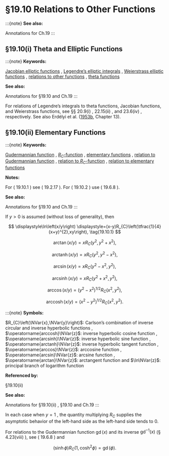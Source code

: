 # §19.10 Relations to Other Functions

:::{note}
**See also:**

Annotations for Ch.19
:::


## §19.10(i) Theta and Elliptic Functions

:::{note}
**Keywords:**

[Jacobian elliptic functions](http://dlmf.nist.gov/search/search?q=Jacobian%0Aelliptic%20functions) , [Legendre’s elliptic integrals](http://dlmf.nist.gov/search/search?q=Legendre%20elliptic%20integrals) , [Weierstrass elliptic functions](http://dlmf.nist.gov/search/search?q=Weierstrass%0Aelliptic%20functions) , [relations to other functions](http://dlmf.nist.gov/search/search?q=relations%20to%20other%20functions) , [theta functions](http://dlmf.nist.gov/search/search?q=theta%0Afunctions)

**See also:**

Annotations for §19.10 and Ch.19
:::

For relations of Legendre’s integrals to theta functions, Jacobian functions, and Weierstrass functions, see §§ 20.9(i) , 22.15(ii) , and 23.6(iv) , respectively. See also Erdélyi et al. ([1953b](./bib/E.html#bib752 "Higher Transcendental Functions. Vol. II"), Chapter 13).


## §19.10(ii) Elementary Functions

:::{note}
**Keywords:**

[Gudermannian function](http://dlmf.nist.gov/search/search?q=Gudermannian%20function) , [$R_{C}$-function](http://dlmf.nist.gov/search/search?q=RC-function) , [elementary functions](http://dlmf.nist.gov/search/search?q=elementary%20functions) , [relation to Gudermannian function](http://dlmf.nist.gov/search/search?q=relation%20to%20Gudermannian%20function) , [relation to $R_{C}$-function](http://dlmf.nist.gov/search/search?q=relation%20to%20RC-function) , [relation to elementary functions](http://dlmf.nist.gov/search/search?q=relation%20to%20elementary%20functions)

**Notes:**

For ( 19.10.1 ) see ( 19.2.17 ). For ( 19.10.2 ) use ( 19.6.8 ).

**See also:**

Annotations for §19.10 and Ch.19
:::

If $y>0$ is assumed (without loss of generality), then

<a id="E1"></a>

<a id="Ex1"></a>
$$
\displaystyle\ln\left(x/y\right) \displaystyle=(x-y)R_{C}\left(\tfrac{1}{4}(x+y)^{2},xy\right), \tag{19.10.1}
$$

<a id="Ex2"></a>
$$
\displaystyle\operatorname{arctan}\left(x/y\right) \displaystyle=xR_{C}\left(y^{2},y^{2}+x^{2}\right),
$$

<a id="Ex3"></a>
$$
\displaystyle\operatorname{arctanh}\left(x/y\right) \displaystyle=xR_{C}\left(y^{2},y^{2}-x^{2}\right),
$$

<a id="Ex4"></a>
$$
\displaystyle\operatorname{arcsin}\left(x/y\right) \displaystyle=xR_{C}\left(y^{2}-x^{2},y^{2}\right),
$$

<a id="Ex5"></a>
$$
\displaystyle\operatorname{arcsinh}\left(x/y\right) \displaystyle=xR_{C}\left(y^{2}+x^{2},y^{2}\right),
$$

<a id="Ex6"></a>
$$
\displaystyle\operatorname{arccos}\left(x/y\right) \displaystyle=(y^{2}-x^{2})^{1/2}R_{C}\left(x^{2},y^{2}\right),
$$

<a id="Ex7"></a>
$$
\displaystyle\operatorname{arccosh}\left(x/y\right) \displaystyle=(x^{2}-y^{2})^{1/2}R_{C}\left(x^{2},y^{2}\right).
$$

:::{note}
**Symbols:**

$R_{C}\left(\NVar{x},\NVar{y}\right)$: Carlson’s combination of inverse circular and inverse hyperbolic functions , $\operatorname{arccosh}\NVar{z}$: inverse hyperbolic cosine function , $\operatorname{arcsinh}\NVar{z}$: inverse hyperbolic sine function , $\operatorname{arctanh}\NVar{z}$: inverse hyperbolic tangent function , $\operatorname{arccos}\NVar{z}$: arccosine function , $\operatorname{arcsin}\NVar{z}$: arcsine function , $\operatorname{arctan}\NVar{z}$: arctangent function and $\ln\NVar{z}$: principal branch of logarithm function

**Referenced by:**

§19.10(ii)

**See also:**

Annotations for §19.10(ii) , §19.10 and Ch.19
:::

In each case when $y=1$ , the quantity multiplying $R_{C}$ supplies the asymptotic behavior of the left-hand side as the left-hand side tends to 0.

For relations to the Gudermannian function $\operatorname{gd}\left(x\right)$ and its inverse ${\operatorname{gd}^{-1}}\left(x\right)$ (§ 4.23(viii) ), see ( 19.6.8 ) and


<a id="E2"></a>
$$
(\sinh\phi)R_{C}\left(1,{\cosh}^{2}\phi\right)=\operatorname{gd}\left(\phi\right). \tag{19.10.2}
$$

